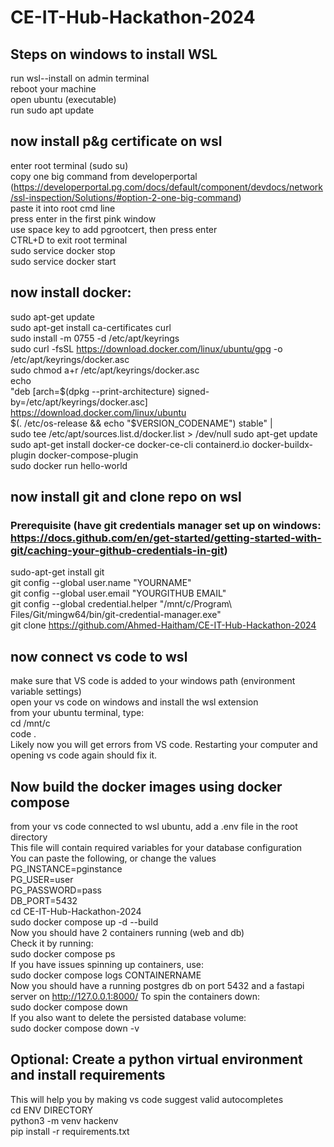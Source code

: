 # CE-IT-Hub-Hackathon-2024

## Steps on windows to install WSL
run wsl--install on admin terminal <br/>
reboot your machine <br/>
open ubuntu (executable) <br/>
run sudo apt update

## now install p&g certificate on wsl
enter root terminal (sudo su) <br/>
copy one big command from developerportal (https://developerportal.pg.com/docs/default/component/devdocs/network/ssl-inspection/Solutions/#option-2-one-big-command) <br/>
paste it into root cmd line <br/>
press enter in the first pink window <br/>
use space key to add pgrootcert, then press enter <br/>
CTRL+D to exit root terminal <br/>
sudo service docker stop <br/>
sudo service docker start

## now install docker:
sudo apt-get update <br/>
sudo apt-get install ca-certificates curl <br/>
sudo install -m 0755 -d /etc/apt/keyrings <br/>
sudo curl -fsSL https://download.docker.com/linux/ubuntu/gpg -o /etc/apt/keyrings/docker.asc <br/>
sudo chmod a+r /etc/apt/keyrings/docker.asc <br/>
echo \
  "deb [arch=$(dpkg --print-architecture) signed-by=/etc/apt/keyrings/docker.asc] https://download.docker.com/linux/ubuntu \
  $(. /etc/os-release && echo "$VERSION_CODENAME") stable" | \
  sudo tee /etc/apt/sources.list.d/docker.list > /dev/null
sudo apt-get update <br/>
sudo apt-get install docker-ce docker-ce-cli containerd.io docker-buildx-plugin docker-compose-plugin <br/>
sudo docker run hello-world

## now install git and clone repo on wsl
### Prerequisite (have git credentials manager set up on windows: https://docs.github.com/en/get-started/getting-started-with-git/caching-your-github-credentials-in-git)
sudo-apt-get install git <br/>
git config --global user.name "YOURNAME" <br/>
git config --global user.email "YOURGITHUB EMAIL" <br/>
git config --global credential.helper "/mnt/c/Program\ Files/Git/mingw64/bin/git-credential-manager.exe" <br/>
git clone https://github.com/Ahmed-Haitham/CE-IT-Hub-Hackathon-2024

## now connect vs code to wsl
make sure that VS code is added to your windows path (environment variable settings) <br/>
open your vs code on windows and install the wsl extension <br/>
from your ubuntu terminal, type: <br/>
cd /mnt/c <br/>
code . <br/>
Likely now you will get errors from VS code. Restarting your computer and opening vs code again should fix it. <br/>

## Now build the docker images using docker compose
from your vs code connected to wsl ubuntu, add a .env file in the root directory <br/>
This file will contain required variables for your database configuration <br/>
You can paste the following, or change the values <br/>
PG_INSTANCE=pginstance <br/>
PG_USER=user <br/>
PG_PASSWORD=pass <br/>
DB_PORT=5432 <br/>
cd CE-IT-Hub-Hackathon-2024 <br/>
sudo docker compose up -d --build <br/>
Now you should have 2 containers running (web and db) <br/>
Check it by running: <br/>
sudo docker compose ps <br/>
If you have issues spinning up containers, use: <br/>
sudo docker compose logs CONTAINERNAME <br/>
Now you should have a running postgres db on port 5432 and a fastapi server on http://127.0.0.1:8000/
To spin the containers down: <br/>
sudo docker compose down <br/>
If you also want to delete the persisted database volume: <br/>
sudo docker compose down -v

## Optional: Create a python virtual environment and install requirements
This will help you by making vs code suggest valid autocompletes <br/>
cd ENV DIRECTORY <br/>
python3 -m venv hackenv <br/>
pip install -r requirements.txt
